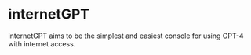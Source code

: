 # internetGPT
internetGPT aims to be the simplest and easiest console for using GPT-4 with internet access.
